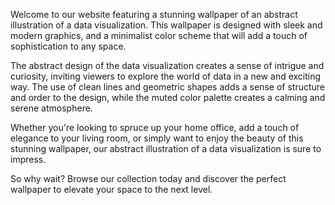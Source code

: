 <!--
Write me content for website with wallpaper "An abstract illustration of a data visualization, with sleek and modern graphics and a minimalist color scheme."
-->

<!--font:Poppins-->

Welcome to our website featuring a stunning wallpaper of an abstract illustration of a data visualization. This wallpaper is designed with sleek and modern graphics, and a minimalist color scheme that will add a touch of sophistication to any space.

The abstract design of the data visualization creates a sense of intrigue and curiosity, inviting viewers to explore the world of data in a new and exciting way. The use of clean lines and geometric shapes adds a sense of structure and order to the design, while the muted color palette creates a calming and serene atmosphere.

Whether you're looking to spruce up your home office, add a touch of elegance to your living room, or simply want to enjoy the beauty of this stunning wallpaper, our abstract illustration of a data visualization is sure to impress.

So why wait? Browse our collection today and discover the perfect wallpaper to elevate your space to the next level.
